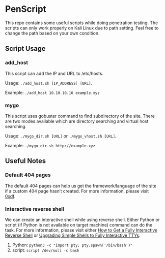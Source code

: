 # PenScript

This repo contains some useful scripts while doing penetration testing. The scripts can only work properly on Kali Linux due to path setting. Feel free to change the path based on your own condition.

  

## Script Usage

### add_host

This script can add the IP and URL to /etc/hosts.

Usage: `./add_host.sh [IP_ADDRESS] [URL]`.

Example: `./add_host 10.10.10.10 example.xyz`

  

### mygo

This script uses gobuster command to find subdirectory of the site. There are two modes available which are directory searching and virtual host searching.

Usage: `./mygo_dir.sh [URL]` or `./mygo_vhost.sh [URL]`.

Example: `./mygo_dir.sh http://example.xyz`

  

## Useful Notes

### Default 404 pages

The default 404 pages can help us get the framework/language of the site if a custom 404 page hasn’t created. For more information, please visit [0xdf](https://0xdf.gitlab.io/cheatsheets/404#express).

### Interactive reverse shell
We can create an interactive shell while using reverse shell. Either Python or script (if Python is not available on target machine) command can do the task. For more information, please visit either [How to Get a Fully Interactive Reverse Shell](https://fahmifj.medium.com/get-a-fully-interactive-reverse-shell-b7e8d6f5b1c1) or [Upgrading Simple Shells to Fully Interactive TTYs](https://blog.ropnop.com/upgrading-simple-shells-to-fully-interactive-ttys/).
1. Python: `python3 -c "import pty; pty.spawn('/bin/bash')"`
2. script: `script /dev/null -c bash`
